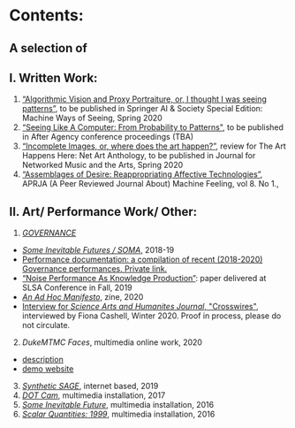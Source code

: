 # Contents: 
## A selection of 

## I.	Written Work:
1. [“Algorithmic Vision and Proxy Portraiture, or, I thought I was seeing patterns”](https://github.com/rebeccauliasz/prelim-portfolio/blob/master/Uliasz_proxy_portraiture.pdf), to be published in Springer AI & Society Special Edition: Machine Ways of Seeing, Spring 2020
2. [“Seeing Like A Computer: From Probability to Patterns"](https://github.com/rebeccauliasz/prelim-portfolio/blob/master/Uliasz_SeeingLikeAComputer.pdf), to be published in After Agency conference proceedings (TBA) 
3. [“Incomplete Images, or, where does the art happen?”](https://github.com/rebeccauliasz/prelim-portfolio/blob/master/NetArtAnth_review.pdf), review for The Art Happens Here: Net Art Anthology, to be published in Journal for Networked Music and the Arts, Spring 2020
4. [“Assemblages of Desire: Reappropriating Affective Technologies”](https://aprja.net/article/view/115417), APRJA (A Peer Reviewed Journal About) Machine Feeling, vol 8. No 1.,


## II.	Art/ Performance Work/ Other:

1. [*GOVERNANCE*](https://gvnc.tv/)
- [*Some Inevitable Futures / SOMA*](https://gvnc.tv/soma/), 2018-19
- [Performance documentation: a compilation of recent (2018-2020) Governance performances. Private link. ](https://youtu.be/VBhiSi2oNyI)
- [“Noise Performance As Knowledge Production”](https://github.com/rebeccauliasz/prelim-portfolio/blob/master/SLSA%20talk%20-%20GVNC-%20edit.pdf): paper delivered at SLSA Conference in Fall, 2019
- [*An Ad Hoc Manifesto*](https://github.com/rebeccauliasz/prelim-portfolio/blob/master/GVNC-zine.pdf), zine, 2020
- [Interview for *Science Arts and Humanites Journal*, "Crosswires"](https://github.com/rebeccauliasz/prelim-portfolio/blob/master/interview_becca-and-quran_inprocess.pdf), interviewed by Fiona Cashell, Winter 2020. Proof in process, please do not circulate. 
2. *DukeMTMC Faces*, multimedia online work, 2020
- [description](https://github.com/rebeccauliasz/PFSR-DukeFace/blob/master/PFSR/progress-report.md)
- [demo website](http://rebeccauliasz.github.io/objload/)
3. [*Synthetic SAGE*](https://github.com/rebeccauliasz/synthetic-sage-style-transfer/blob/master/overview.md), internet based, 2019
4. [*DOT Cam*](http://rebeccauliasz.com/works/modus-operandi/modus-operandi.html), multimedia installation, 2017
5. [*Some Inevitable Future*](http://rebeccauliasz.com/works/some-inevitable-future/some-inevitable-future.html), multimedia installation, 2016
6. [*Scalar Quantities: 1999*](http://rebeccauliasz.com/works/scalar-quantities/scalar-quantities.html), multimedia installation, 2016 
